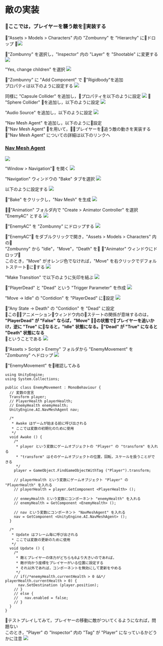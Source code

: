 # 敵の実装
### ここでは，プレイヤーを襲う敵を実装する

"Assets > Models > Characters" 内の "Zombunny" を "Hierarchy" にドロップ
<img src="../img/creating-Enemy/drop-Zombunny.png">

"Zombunny" を選択し，"Inspector" 内の "Layer" を "Shootable" に変更する
<img src="../img/creating-Enemy/Zombunny-layer-change.png">

"Yes, change children" を選択
<img src="../img/creating-Enemy/change-layer.png">

"Zombunny" に "Add Component" で "Rigidbody"を追加<br>
プロパティは以下のように設定する
<img src="../img/creating-Enemy/add-component-rigidbody.png">

同様に "Capsule Collider" を追加し，プロパティを以下のように設定
<img src="../img/creating-Enemy/add-component-capsule-collider.png">

"Sphere Collider" を追加し，以下のように設定
<img src="../img/creating-Enemy/add-component-sphere-collider.png">

"Audio Source" を追加し，以下のように設定
<img src="../img/creating-Enemy/add-component-audio-source.png">

"Nav Mesh Agent" を追加し，以下のように設定<br>
"Nav Mesh Agent" を用いて，プレイヤーを追う敵の動きを実装する<br>
"Nav Mesh Agent" についての詳細は以下のリンクへ
### [Nav Mesh Agent](https://docs.unity3d.com/ja/2017.3/Manual/nav-CreateNavMeshAgent.html)
<img src="../img/creating-Enemy/add-component-nav-mesh-agent.png">

"Window > Navigation" を開く
<img src="../img/creating-Enemy/window-navigation.png">

"Navigation" ウィンドウの "Bake" タブを選択
<img src="../img/creating-Enemy/bake-tab.png">

以下のように設定する
<img src="../img/creating-Enemy/bake-param.png">

"Bake" をクリックし，"Nav Mesh" を生成
<img src="../img/creating-Enemy/click-bake.png">

"Animation" フォルダ内で "Create > Animator Controller" を選択<br>
"EnemyAC" とする
<img src="../img/creating-Enemy/create-AC.png">

"EnemyAC" を "Zombunny" にドロップする
<img src="../img/creating-Enemy/drop-enemy-ac.png">

"EnemyAC" をダブルクリックで開き，"Assets > Models > Characters" 内の<br>
"Zombunny" から "Idle"，"Move"，"Death" を "Animator" ウィンドウにドロップ<br>
このとき，"Move" がオレンジ色でなければ，"Move" を右クリックでデフォルトステートにする
<img src="../img/creating-Enemy/drop-animations.png">

"Make Transition" で以下のように矢印を結ぶ
<img src="../img/creating-Enemy/make-transition.png">

"PlayerDead" と "Dead" という "Trigger Parameter" を作成
<img src="../img/creating-Enemy/make-animation-param.png">

"Move → Idle" の "Contidion" を "PlayerDead" に設定
<img src="../img/creating-Enemy/condition-playerdead.png">

"Any State → Death" の "Contidion" を "Dead" に設定<br>
このアニメーションウィンドウ内のステートの関係が意味するのは，<br>
**"PlayerDead" が "False" ならば，"Move" の状態でプレイヤーを追いかけ，逆に "True" になると，"Idle" 状態になる。"Dead" が "True" になると "Death" 状態になる**
<br>
ということである
<img src="../img/creating-Enemy/condition-dead.png">

"Assets > Script > Enemy" フォルダから "EnemyMovement" を "Zombunny" へドロップ
<img src="../img/creating-Enemy/drop-enemymovement.png">

"EnemyMovement" を確認してみる
```
using UnityEngine;
using System.Collections;

public class EnemyMovement : MonoBehaviour {
  // 変数の宣言
  Transform player;
  // PlayerHealth playerHealth;
  // EnemyHealth enemyHealth;
  UnityEngine.AI.NavMeshAgent nav;

  /*
   * Awake はゲームが始まる前に呼び出される
   * ここでは変数の初期化のために使用
   */
  void Awake () {
    /*
     * player という変数にゲームオブジェクトの "Player" の "transform" を入れる
     * "transform" はそのゲームオブジェクトの位置，回転，スケールを扱うことができる
     */
    player = GameObject.FindGameObjectWithTag ("Player").transform;

    // playerHealth という変数にゲームオブジェクト "Player" の "PlayerHealth" を入れる
    // playerHealth = player.GetComponent <PlayerHealth> ();

    // enmeyHealth という変数にコンポーネント "enemyHealth" を入れる
    // enemyHealth = GetComponent <EnemyHealth> ();

    // nav という変数にコンポーネント "NavMeshAgent" を入れる
    nav = GetComponent <UnityEngine.AI.NavMeshAgent> ();
  }

  /*
   * Update はフレーム毎に呼び出される
   * ここでは変数の更新のために使用
   */
  void Update () {
    /* 
     * 敵とプレイヤーの体力がどちらも0より大きいのであれば，
     * 敵が向かう座標をプレイヤーがいる位置に設定する
     * それ以外であれば，コンポーネントを無効にして更新をやめる
     */
    // if(/*enemyHealth.currentHealth > 0 &&*/ playerHealth.currentHealth > 0) {
      nav.SetDestination (player.position);
    // }
    // else {
    //   nav.enabled = false;
    // }
  }
}
```

テストプレイしてみて，プレイヤーの移動に敵がついてくるようになれば，問題ない<br>
このとき，"Player" の "Inspector" 内の "Tag" が "Player" になっているかどうかに注意
<img src="../img/creating-Enemy/test-play.png">
